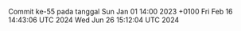 Commit ke-55 pada tanggal Sun Jan 01 14:00 2023 +0100
Fri Feb 16 14:43:06 UTC 2024
Wed Jun 26 15:12:04 UTC 2024
